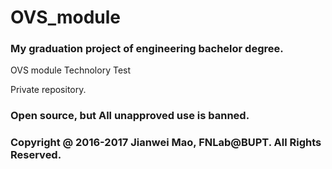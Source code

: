 # OVS_module

### My graduation project of engineering bachelor degree.

OVS module Technolory Test

Private repository.

### Open source, but All unapproved use is banned.

### Copyright @ 2016-2017 Jianwei Mao, FNLab@BUPT. All Rights Reserved.
